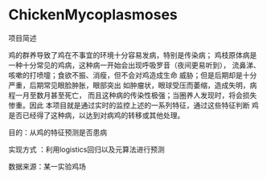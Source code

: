 # ChickenMycoplasmoses
项目简述

鸡的群养导致了鸡在不事宜的环境十分容易发病，特别是传染病； 鸡枝原体病是一种十分常见的鸡病，这种病一开始会出现呼吸罗音（夜间更易听到）， 流鼻涕、咳嗽的打喷嚏；食欲不振、消瘦，但不会对鸡造成生命 威胁；但是后期却是十分严重，后期常见眼脸肿胀，眼部突出 如肿瘤状，眼球受压而萎缩，造成失明，病程一月至数月甚至死亡， 而且这种病的传染性极强；当圈养人发现时，将会损失惨重。因此 本项目就是通过实时的监控上述的一系列特征，通过这些特征判断 鸡是否已经得了这种病，以达到对病鸡的转移或其他处理。

目的：从鸡的特征预测是否患病

实现方式 ：利用logistics回归以及元算法进行预测

数据来源：某一实验鸡场
